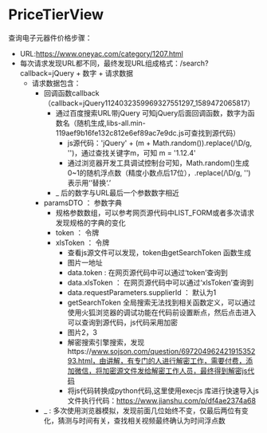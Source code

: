 # PriceTierView
查询电子元器件价格步骤：
 - URL:https://www.oneyac.com/category/1207.html
 - 每次请求发现URL都不同，最终发现URL组成格式：/search?callback=jQuery + 数字 + 请求数据
    - 请求数据包含：
        - 回调函数callback （callback=jQuery1124032359969327551297_1589472065817）
            - 通过百度搜索URL带jQuery 可知jQuery后面回调函数，数字为函数名（随机生成,libs-all.min-119aef9b16fe132c812e6ef89ac7e9dc.js可查找到源代码）
                - js源代码：'jQuery' + (m + Math.random()).replace(/\D/g, '')，通过查找关键字m，可知 m = '1.12.4'
                - 通过浏览器开发工具调试控制台可知，Math.random()生成0~1的随机浮点数（精度小数点后17位），.replace(/\D/g, '') 表示用‘’替换‘.’
            - _ 后的数字与URL最后一个参数数字相近
        - paramsDTO ： 参数字典
            - 规格参数数组，可以参考网页源代码中LIST_FORM或者多次请求发现规格的字典的变化
            - token ： 令牌
            - xlsToken ： 令牌
                - 查看js源文件可以发现，token由getSearchToken 函数生成
                - 图片一地址
                - data.token : 在网页源代码中可以通过‘token’查询到
                - data.xlsToken ： 在网页源代码中可以通过‘xlsToken’查询到
                - data.requestParameters.supplierId ： 默认为1
                - getSearchToken 全局搜索无法找到相关函数定义，可以通过使用火狐浏览器的调试功能在代码前设置断点，然后点击进入可以查询到源代码，js代码采用加密
                - 图片2，3
                - 解密搜索引擎搜索，发现https://www.sojson.com/question/69720496242191535293.html，由讲解，有专门的人进行解密工作，需要付费，添加微信，将加密源文件发给解密工作人员，最终得到解密js代码
                - 将js代码转换成python代码,这里使用execjs 库进行快速导入js文件执行代码：https://www.jianshu.com/p/df4ae2374a68
        - _ : 多次使用浏览器模拟，发现前面几位始终不变，仅最后两位有变化，猜测与时间有关，查找相关视频最终确认为时间浮点数
        
  
 
